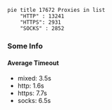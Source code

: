 
```mermaid
pie title 17672 Proxies in list
    "HTTP" : 13241
    "HTTPS": 2931
    "SOCKS" : 2852
```

### Some Info
#### Average Timeout

- mixed: 3.5s
- http: 1.6s
- https: 7.7s
- socks: 6.5s